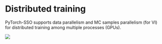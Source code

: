 # Distributed training 
PyTorch-SSO supports data parallelism and MC samples parallelism (for VI) for distributed training among multiple processes (GPUs).

![](../../docs/distributed_vi.png)

